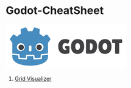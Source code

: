 # Godot-CheatSheet


<p align="center">

![GodotImage](./imagens/godot_icon.png)

</p>



1. [Grid Visualizer](./2d/grid/grid_visualizer.md)